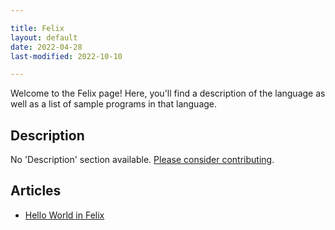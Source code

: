 ```yaml
---

title: Felix
layout: default
date: 2022-04-28
last-modified: 2022-10-10

---
```


Welcome to the Felix page! Here, you'll find a description of the language as well as a list of sample programs in that language.

## Description

No 'Description' section available. [Please consider contributing](https://github.com/TheRenegadeCoder/sample-programs-website).

## Articles

- [Hello World in Felix](https://sampleprograms.io/projects/hello-world/felix)
